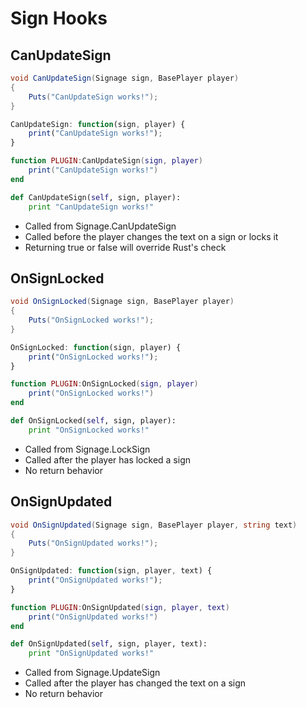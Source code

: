 # Sign Hooks

## CanUpdateSign

``` csharp
void CanUpdateSign(Signage sign, BasePlayer player)
{
    Puts("CanUpdateSign works!");
}
```

``` javascript
CanUpdateSign: function(sign, player) {
    print("CanUpdateSign works!");
}
```

``` lua
function PLUGIN:CanUpdateSign(sign, player)
    print("CanUpdateSign works!")
end
```

``` python
def CanUpdateSign(self, sign, player):
    print "CanUpdateSign works!"
```

 * Called from Signage.CanUpdateSign
 * Called before the player changes the text on a sign or locks it
 * Returning true or false will override Rust's check

## OnSignLocked

``` csharp
void OnSignLocked(Signage sign, BasePlayer player)
{
    Puts("OnSignLocked works!");
}
```

``` javascript
OnSignLocked: function(sign, player) {
    print("OnSignLocked works!");
}
```

``` lua
function PLUGIN:OnSignLocked(sign, player)
    print("OnSignLocked works!")
end
```

``` python
def OnSignLocked(self, sign, player):
    print "OnSignLocked works!"
```

 * Called from Signage.LockSign
 * Called after the player has locked a sign
 * No return behavior

## OnSignUpdated

``` csharp
void OnSignUpdated(Signage sign, BasePlayer player, string text)
{
    Puts("OnSignUpdated works!");
}
```

``` javascript
OnSignUpdated: function(sign, player, text) {
    print("OnSignUpdated works!");
}
```

``` lua
function PLUGIN:OnSignUpdated(sign, player, text)
    print("OnSignUpdated works!")
end
```

``` python
def OnSignUpdated(self, sign, player, text):
    print "OnSignUpdated works!"
```

 * Called from Signage.UpdateSign
 * Called after the player has changed the text on a sign
 * No return behavior
